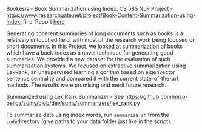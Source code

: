Bookesis - Book Summarization using Index. CS 585 NLP Project - https://www.researchgate.net/project/Book-Content-Summarization-using-Index, final Report [here](reports/Report%20-%20Content%20Summarization%20of%20a%20Book%20using%20its%20Index.pdf)

Generating coherent summaries of long documents such as books is a relatively untouched field, with most of the research work being focused on short documents. In this Project, we looked at summarization of books which have a back-index as a novel technique for generating good summaries. We provided a new dataset for the evaluation of such summarization systems. We focused on extractive summarization using LexRank, an unsupervised learning algorithm based on eigenvector sentence centrality and compared it with the current state-of-the-art methods. The results were promising and merit future research.

Summarized using Lex Rank Summarizer - See https://github.com/miso-belica/sumy/blob/dev/sumy/summarizers/lex_rank.py

To summarize data using index words, run `summarize.sh` from the `code`directory (give paths to your data folder just like in the script).
